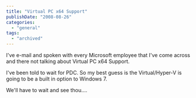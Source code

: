 ```yaml
---
title: "Virtual PC x64 Support"
publishDate: "2008-08-26"
categories: 
  - "general"
tags:
  - "archived"
---
```


I've e-mail and spoken with every Microsoft employee that I've come across and there not talking about Virtual PC x64 Support.

I've been told to wait for PDC. So my best guess is the Virtual/Hyper-V is going to be a built in option to Windows 7.

We'll have to wait and see thou....
